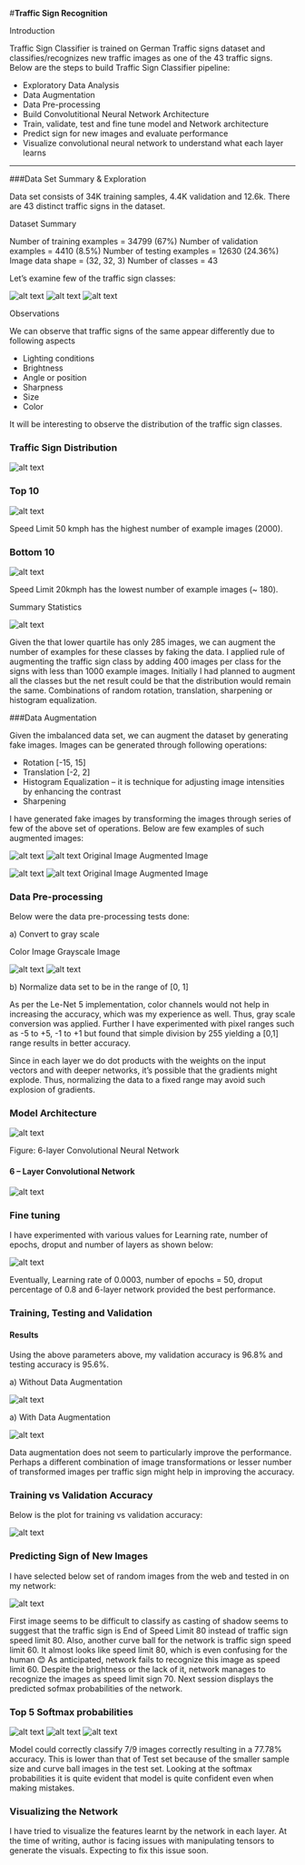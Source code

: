 #**Traffic Sign Recognition** 

Introduction

Traffic Sign Classifier is trained on German Traffic signs dataset and classifies/recognizes new traffic images as one of the 43 traffic signs. Below are the steps to build Traffic Sign Classifier pipeline:

*	Exploratory Data Analysis
*	Data Augmentation
*	Data Pre-processing
*	Build Convolutitional Neural Network Architecture
*	Train, validate, test and fine tune model and Network architecture
*	Predict sign for new images and evaluate performance
*	Visualize convolutional neural network to understand what each layer learns

[//]: # (Image References)

[image1]: ./examples/TrafficSign1.jpg "Visualization"
[image2]: ./examples/TrafficSign2.jpg "Grayscaling"
[image3]: ./examples/TrafficSign3.jpg.png "Random Noise"
[image4]: ./examples/TrafficSign4.jpg "Traffic Sign 1"
[image5]: ./examples/TrafficSign5.jpg "Traffic Sign 2"
[image6]: ./examples/TrafficSign6.jpg "Traffic Sign 3"
[image7]: ./examples/TrafficSign7.jpg "Traffic Sign 4"
[image8]: ./examples/TrafficSign8.jpg "Traffic Sign 5"
[image9]: ./examples/TrafficSign9.jpg "Visualization"
[image10]: ./examples/TrafficSign10.jpg "Visualization"
[image11]: ./examples/TrafficSign11.jpg "Visualization"
[image12]: ./examples/TrafficSign12.jpg "Grayscaling"
[image13]: ./examples/TrafficSign13.jpg "Random Noise"
[image14]: ./examples/TrafficSign14.jpg "Traffic Sign 1"
[image15]: ./examples/TrafficSign15.jpg "Traffic Sign 2"
[image16]: ./examples/TrafficSign16.JPG "Traffic Sign 3"
[image17]: ./examples/TrafficSign17.jpg "Traffic Sign 4"
[image18]: ./examples/TrafficSign18.jpg "Traffic Sign 5"
[image19]: ./examples/TrafficSign19.jpg "Traffic Sign 5"
[image20]: ./examples/TrafficSign20.jpg "Traffic Sign 5"
[image21]: ./examples/TrafficSign21.jpg "Traffic Sign 5"
[image22]: ./examples/TrafficSign22.jpg "Traffic Sign 5"
[image23]: ./examples/TrafficSign23.jpg "Traffic Sign 5"
[image24]: ./examples/TrafficSign24.jpg "Traffic Sign 5"


---
###Data Set Summary & Exploration

Data set consists of 34K training samples, 4.4K validation and 12.6k. There are 43 distinct traffic signs in the dataset. 

Dataset Summary

Number of training examples      = 34799 (67%)
Number of validation examples    = 4410  (8.5%)
Number of testing examples       = 12630 (24.36%)
Image data shape = (32, 32, 3)
Number of classes = 43

Let’s examine few of the traffic sign classes:

![alt text][image1]
![alt text][image2]
![alt text][image3]

Observations

We can observe that traffic signs of the same appear differently due to following aspects
*	Lighting conditions
*	Brightness
*	Angle or position
*	Sharpness
*	Size
*	Color

It will be interesting to observe the distribution of the traffic sign classes.

### Traffic Sign Distribution

![alt text][image4]

### Top 10

![alt text][image5]

Speed Limit 50 kmph has the highest number of example images (2000).

### Bottom 10

![alt text][image6]

Speed Limit 20kmph has the lowest number of example images (~ 180).

Summary Statistics

![alt text][image7]

Given the that lower quartile has only 285 images, we can augment the number of examples for these classes by faking the data. I applied rule of augmenting the traffic sign class by adding 400 images per class for the signs with less than 1000 example images. Initially I had planned to augment all the classes but the net result could be that the distribution would remain the same. Combinations of random rotation, translation, 
sharpening or histogram equalization.

###Data Augmentation

Given the imbalanced data set, we can augment the dataset by generating fake images. Images can be generated through following operations:
*	Rotation [-15, 15]
*	Translation [-2, 2]
*	Histogram Equalization – it is technique for adjusting image intensities by enhancing the contrast
*	Sharpening

I have generated fake images by transforming the images through series of few of the above set of operations. Below are few examples of such augmented images:


![alt text][image8] ![alt text][image9]
Original Image       Augmented Image

![alt text][image10] ![alt text][image11]
Original Image       Augmented Image

### Data Pre-processing

Below were the data pre-processing tests done:

a)  Convert to gray scale

 Color Image         Grayscale Image

![alt text][image12] ![alt text][image13]


b) Normalize data set to be in the range of [0, 1]

As per the Le-Net 5 implementation, color channels would not help in increasing the accuracy, which was my experience as well. Thus, 
gray scale conversion was applied. Further I have experimented with pixel ranges such as -5 to +5, -1 to +1 but found that 
simple division by 255 yielding a [0,1] range results in better accuracy. 

Since in each layer we do dot products with the weights on the input vectors and with deeper networks, it’s possible that the gradients 
might explode. Thus, normalizing the data to a fixed range may avoid such explosion of gradients.


### Model Architecture


![alt text][image14] 

Figure: 6-layer Convolutional Neural Network

#### 6 – Layer Convolutional Network

![alt text][image15] 

### Fine tuning

I have experimented with various values for Learning rate, number of epochs, droput and number of layers as shown below:

![alt text][image16] 

Eventually, Learning rate of 0.0003, number of epochs = 50, droput percentage of 0.8 and 6-layer network provided the best performance. 


### Training, Testing and Validation

#### Results

Using the above parameters above, my validation accuracy is 96.8% and testing accuracy is 95.6%.

a) Without Data Augmentation

![alt text][image17] 

a) With Data Augmentation

![alt text][image18]

Data augmentation does not seem to particularly improve the performance. Perhaps a different combination of image transformations or lesser 
number of transformed images per traffic sign might help in improving the accuracy.

### Training vs Validation Accuracy

Below is the plot for training vs validation accuracy:

![alt text][image19]

### Predicting Sign of New Images

I have selected below set of random images from the web and tested in on my network:

![alt text][image20]

First image seems to be difficult to classify as casting of shadow seems to suggest that the traffic sign is End of Speed Limit 80 
instead of traffic sign speed limit 80. Also, another curve ball for the network is traffic sign speed limit 60. It almost looks 
like speed limit 80, which is even confusing for the human 😊 As anticipated, network fails to recognize this image as speed limit 60. 
Despite the brightness or the lack of it, network manages to recognize the images as speed limit sign 70. Next session displays the 
predicted sofmax probabilities of the network.

### Top 5 Softmax probabilities

![alt text][image21]
![alt text][image22]
![alt text][image23]

Model could correctly classify 7/9 images correctly resulting in a 77.78% accuracy. This is lower than that of Test set because of 
the smaller sample size and curve ball images in the test set. Looking at the softmax probabilities it is quite evident that model 
is quite confident even when making mistakes.

### Visualizing the Network

I have tried to visualize the features learnt by the network in each layer. At the time of writing, author is facing issues with 
manipulating tensors to generate the visuals. Expecting to fix this issue soon.

